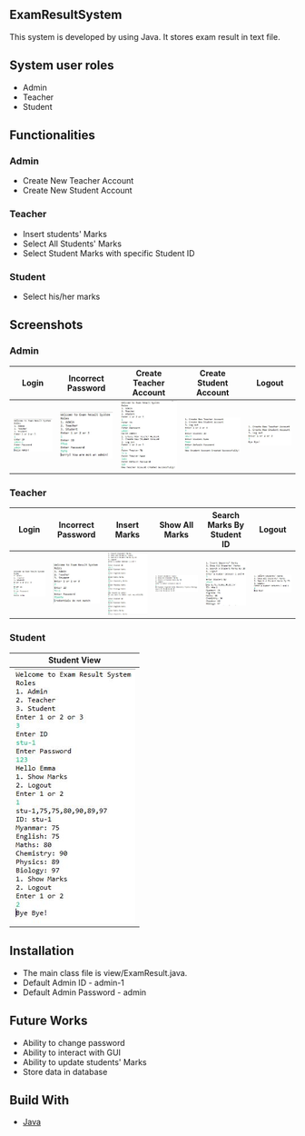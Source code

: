 ## ExamResultSystem
This system is developed by using Java. It stores exam result in text file.

## System user roles
- Admin
- Teacher
- Student

## Functionalities

### Admin
- Create New Teacher Account
- Create New Student Account

### Teacher
- Insert students' Marks
- Select All Students' Marks
- Select Student Marks with specific Student ID

### Student
- Select his/her marks

## Screenshots

### Admin
|                                            Login                                                 |                                                Incorrect Password                                                    |                                                       Create Teacher Account                                                 |                                                Create Student Account                                                        |                                                   Logout                                           |
| :----------------------------------------------------------------------------------------------: | :------------------------------------------------------------------------------------------------------------------: | :--------------------------------------------------------------------------------------------------------------------------: | :--------------------------------------------------------------------------------------------------------------------------: | :------------------------------------------------------------------------------------------------: |
| ![Login](https://github.com/KhinMeMeLatt/ExamResultSystem/blob/main/screenshots/admin/login.JPG) | ![Incorrect Password](https://github.com/KhinMeMeLatt/ExamResultSystem/blob/main/screenshots/admin/incorrectPwd.JPG) | ![Create Teacher Account](https://github.com/KhinMeMeLatt/ExamResultSystem/blob/main/screenshots/admin/createTeacherAcc.JPG) | ![Create Student Account](https://github.com/KhinMeMeLatt/ExamResultSystem/blob/main/screenshots/admin/createStudentAcc.JPG) | ![Logout](https://github.com/KhinMeMeLatt/ExamResultSystem/blob/main/screenshots/admin/logout.JPG) |

### Teacher
|                                            Login                                                   |                                              Incorrect Password                                                        |                                                 Insert Marks                                                    |                                                   Show All Marks                                                   |                                                            Search Marks By Student ID                                                    |                                                 Logout                                               |
| :------------------------------------------------------------------------------------------------: | :--------------------------------------------------------------------------------------------------------------------: | :-------------------------------------------------------------------------------------------------------------: | :----------------------------------------------------------------------------------------------------------------: | :--------------------------------------------------------------------------------------------------------------------------------------: | :--------------------------------------------------------------------------------------------------: |
| ![Login](https://github.com/KhinMeMeLatt/ExamResultSystem/blob/main/screenshots/teacher/login.JPG) | ![Incorrect Password](https://github.com/KhinMeMeLatt/ExamResultSystem/blob/main/screenshots/teacher/incorrectPwd.JPG) | ![Insert Marks](https://github.com/KhinMeMeLatt/ExamResultSystem/blob/main/screenshots/teacher/insertMarks.JPG) | ![Show All Marks](https://github.com/KhinMeMeLatt/ExamResultSystem/blob/main/screenshots/teacher/showAllMarks.JPG) | ![Search Marks By Student ID](https://github.com/KhinMeMeLatt/ExamResultSystem/blob/main/screenshots/teacher/searchMarksByStudentID.JPG) | ![Logout](https://github.com/KhinMeMeLatt/ExamResultSystem/blob/main/screenshots/teacher/logout.JPG) |

### Student
|                                                Student View                                                      |
| :--------------------------------------------------------------------------------------------------------------: |
| ![Student View](https://github.com/KhinMeMeLatt/ExamResultSystem/blob/main/screenshots/student/student_view.JPG) |

## Installation
- The main class file is view/ExamResult.java.
- Default Admin ID - admin-1
- Default Admin Password - admin

## Future Works
- Ability to change password
- Ability to interact with GUI
- Ability to update students' Marks
- Store data in database

## Build With
- [Java](https://docs.oracle.com/en/java/)
